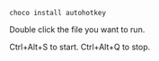 ```
choco install autohotkey
```

Double click the file you want to run.

Ctrl+Alt+S to start.
Ctrl+Alt+Q to stop.
